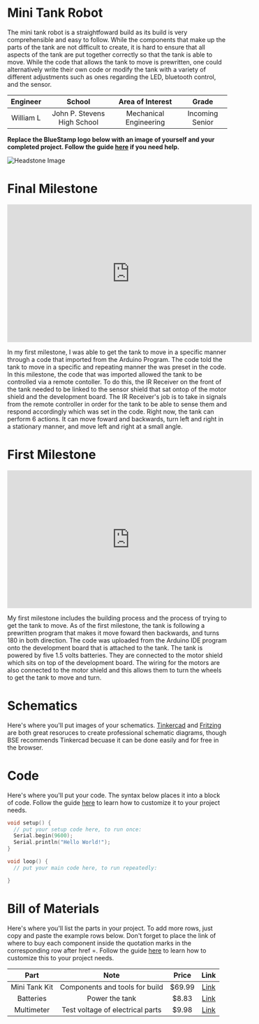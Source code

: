 # Mini Tank Robot
The mini tank robot is a straightfoward build as its build is very comprehensible and easy to follow. While the components that make up the parts of the tank are not difficult to create, it is hard to ensure that all aspects of the tank are put together correctly so that the tank is able to move. While the code that allows the tank to move is prewritten, one could alternatively write their own code or modify the tank with a variety of different adjustments such as ones regarding the LED, bluetooth control, and the sensor.


| **Engineer** | **School** | **Area of Interest** | **Grade** |
|:--:|:--:|:--:|:--:|
| William L | John P. Stevens High School | Mechanical Engineering | Incoming Senior

**Replace the BlueStamp logo below with an image of yourself and your completed project. Follow the guide [here](https://tomcam.github.io/least-github-pages/adding-images-github-pages-site.html) if you need help.**

![Headstone Image](logo.svg)
  
# Final Milestone

<iframe width="560" height="315" src="https://www.youtube.com/embed/F7M7imOVGug" title="YouTube video player" frameborder="0" allow="accelerometer; autoplay; clipboard-write; encrypted-media; gyroscope; picture-in-picture; web-share" allowfullscreen></iframe>


In my first milestone, I was able to get the tank to move in a specific manner through a code that imported from the Arduino Program. The code told the tank to move in a specific and repeating manner the was preset in the code. In this milestone, the code that was imported allowed the tank to be controlled via a remote contoller. To do this, the IR Receiver on the front of the tank needed to be linked to the sensor shield that sat ontop of the motor shield and the development board. The IR Receiver's job is to take in signals from the remote controller in order for the tank to be able to sense them and respond accordingly which was set in the code. Right now, the tank can 
perform 6 actions. It can move foward and backwards, turn left and right in a stationary manner, and move left and right at a small angle.


# First Milestone

<iframe width="560" height="315" src="https://www.youtube.com/embed/ruGNWdcl2Ac" title="YouTube video player" frameborder="0" allow="accelerometer; autoplay; clipboard-write; encrypted-media; gyroscope; picture-in-picture; web-share" allowfullscreen></iframe>


My first milestone includes the building process and the process of trying to get the tank to move. As of the first milestone, the tank is following a prewritten program that makes it move foward then backwards, and turns 180 in both direction. The code was uploaded from the Arduino IDE program onto the development board that is attached to the tank. The tank is powered by five 1.5 volts batteries. They are connected to the motor shield which sits on top of the development board. The wiring for the motors are also connected to the motor shield and this allows them to turn the wheels to get the tank to move and turn.


# Schematics 
Here's where you'll put images of your schematics. [Tinkercad](https://www.tinkercad.com/blog/official-guide-to-tinkercad-circuits) and [Fritzing](https://fritzing.org/learning/) are both great resoruces to create professional schematic diagrams, though BSE recommends Tinkercad becuase it can be done easily and for free in the browser. 

# Code
Here's where you'll put your code. The syntax below places it into a block of code. Follow the guide [here]([url](https://www.markdownguide.org/extended-syntax/)) to learn how to customize it to your project needs. 

```c++
void setup() {
  // put your setup code here, to run once:
  Serial.begin(9600);
  Serial.println("Hello World!");
}

void loop() {
  // put your main code here, to run repeatedly:

}
```

# Bill of Materials
Here's where you'll list the parts in your project. To add more rows, just copy and paste the example rows below.
Don't forget to place the link of where to buy each component inside the quotation marks in the corresponding row after href =. Follow the guide [here]([url](https://www.markdownguide.org/extended-syntax/)) to learn how to customize this to your project needs. 

| **Part** | **Note** | **Price** | **Link** |
|:--:|:--:|:--:|:--:|
| Mini Tank Kit | Components and tools for build | $69.99 | <a href="https://www.amazon.com/KEYESTUDIO-Infrared-Ultrasonic-Obstacle-Avoidance/dp/B07X4W7SZ5"> Link </a> |
| Batteries |Power the tank | $8.83 | <a href="https://www.amazon.com/AmazonBasics-Volt-Performance-Alkaline-Batteries/dp/B081FGTPB7/ref=sr_1_5?keywords=1.5+v+alkaline+aa+lr6+battery&qid=1689345655&s=electronics&sprefix=1.5+v+%2Celectronics%2C89&sr=1-5"> Link </a> |
| Multimeter | Test voltage of electrical parts | $9.98 | <a href="https://www.amazon.com/Etekcity-Multimeter-MSR-R500-Electronic-Multimeters/dp/B01N9QW620/ref=sr_1_3_sspa?keywords=multimeter&qid=1689345705&sr=8-3-spons&sp_csd=d2lkZ2V0TmFtZT1zcF9hdGY&psc=1"> Link </a> |
